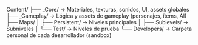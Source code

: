 Content/
 ├── _Core/        → Materiales, texturas, sonidos, UI, assets globales
 ├── _Gameplay/    → Lógica y assets de gameplay (personajes, ítems, AI)
 ├── Maps/
 │    ├── Persistent/   → Niveles principales
 │    ├── Sublevels/    → Subniveles
 │    └── Test/         → Niveles de prueba
 └── Developers/   → Carpeta personal de cada desarrollador (sandbox)
